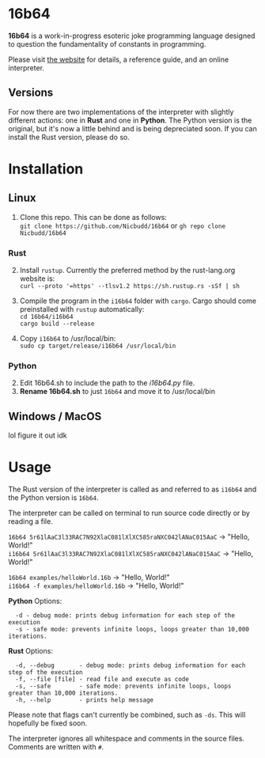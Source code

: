 # 16b64

**16b64** is a work-in-progress esoteric joke programming language designed to question the
fundamentality of constants in programming.

Please visit [the website](https://www.nicbudd.com/16b64.html) for details, a reference guide, and an online interpreter.

## Versions

For now there are two implementations of the interpreter with slightly different actions: one in **Rust** and one in **Python**. The Python version is the original, but it's now a little behind and is being depreciated soon. If you can install the Rust version, please do so.  

# Installation

## Linux

1. Clone this repo. This can be done as follows:  
`git clone https://github.com/Nicbudd/16b64` or `gh repo clone Nicbudd/16b64`  

### Rust

2. Install `rustup`. Currently the preferred method by the rust-lang.org website is:  
`curl --proto '=https' --tlsv1.2 https://sh.rustup.rs -sSf | sh`  
3. Compile the program in the `i16b64` folder with `cargo`. Cargo should come preinstalled with `rustup` automatically:  
`cd 16b64/i16b64`  
`cargo build --release`  

4. Copy `i16b64` to /usr/local/bin:  
`sudo cp target/release/i16b64 /usr/local/bin`  

### Python

2. Edit 16b64.sh to include the path to the *i16b64.py* file.  
3. **Rename 16b64.sh** to just `16b64` and move it to /usr/local/bin  


## Windows / MacOS

lol figure it out idk

# Usage

The Rust version of the interpreter is called as and referred to as `i16b64` and the Python version is `16b64`.  

The interpreter can be called on terminal to run source code directly or by
reading a file.  

`16b64 5r61lAaC3l33RAC7N92XlaC081lXlXC585raNXC042lANaC015AaC` -> "Hello, World!"  
`i16b64 5r61lAaC3l33RAC7N92XlaC081lXlXC585raNXC042lANaC015AaC` -> "Hello, World!"  

`16b64 examples/helloWorld.16b` -> "Hello, World!"  
`i16b64 -f examples/helloWorld.16b` -> "Hello, World!"  

**Python** Options:  

```
  -d - debug mode: prints debug information for each step of the execution
  -s - safe mode: prevents infinite loops, loops greater than 10,000 iterations.
```

**Rust** Options:  

```
  -d, --debug       - debug mode: prints debug information for each step of the execution
  -f, --file [file] - read file and execute as code
  -s, --safe        - safe mode: prevents infinite loops, loops greater than 10,000 iterations.
  -h, --help        - prints help message
```

Please note that flags can't currently be combined, such as `-ds`. This will hopefully be fixed soon.  

The interpreter ignores all whitespace and comments in the source files.
Comments are written with `#`.
